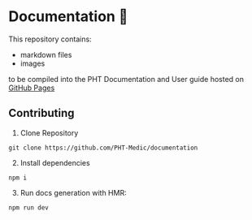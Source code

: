 # Documentation 📖

This repository contains:
- markdown files 
- images 

to be compiled into the PHT Documentation and User guide hosted
on [GitHub Pages](https://pht-medic.github.io/documentation/)

## Contributing

1. Clone Repository

```shell
git clone https://github.com/PHT-Medic/documentation
```

2. Install dependencies

```shell
npm i
```

3. Run docs generation with HMR:

```shell
npm run dev
```
